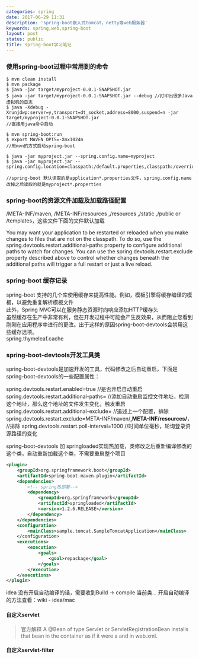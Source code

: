 ```yaml
---
categories: spring
date: 2017-06-29 11:31
description: 'spring-boot嵌入式tomcat，netty等web服务器'
keywords: spring,web,spring-boot
layout: post
status: public
title: spring-boot学习笔记
---
```


### 使用spring-boot过程中常用到的命令  

    $ mvn clean install
    $ mvn package
    $ java -jar target/myproject-0.0.1-SNAPSHOT.jar
    $ java -jar target/myproject-0.0.1-SNAPSHOT.jar --debug //打印出很多Java虚拟机的日志
    $ java -Xdebug -Xrunjdwp:server=y,transport=dt_socket,address=8000,suspend=n -jar target/myproject-0.0.1-SNAPSHOT.jar
    //直接用java命令启动
    
    $ mvn spring-boot:run
    $ export MAVEN_OPTS=-Xmx1024m
    //用mvn的方式启动spring-boot
    
    $ java -jar myproject.jar --spring.config.name=myproject
    $ java -jar myproject.jar --spring.config.location=classpath:/default.properties,classpath:/override.properties
    
    //spring-boot 默认读取的是application*.properties文件，spring.config.name改掉之后读取的就是myproject*.properties
### spring-boot的资源文件加载及加载路径配置  
/META-INF/maven, /META-INF/resources ,/resources ,/static ,/public or /templates，这些文件下面的文件默认加载

You may want your application to be restarted or reloaded when you make changes to files that are not on the classpath. To do so, use the    
spring.devtools.restart.additional-paths property to configure additional paths to watch for changes. You can use the 
spring.devtools.restart.exclude property described above to control whether changes beneath the additional paths will trigger a full restart or just a live reload.  

### spring-boot 缓存记录  
spring-boot 支持的几个库使用缓存来提高性能。例如，模板引擎将缓存编译的模板，以避免重复解析模板文件  
此外，Spring MVC可以在服务静态资源时向响应添加HTTP缓存头  
虽然缓存在生产中非常有利，但在开发过程中可能会产生反效果，从而阻止您看到刚刚在应用程序中进行的更改。出于这样的原因spring-boot-devtools会禁用这些缓存选项。  
spring.thymeleaf.cache

### spring-boot-devtools开发工具类
spring-boot-devtools是加速开发的工具，代码修改之后自动重启，下面是spring-boot-devtools的一些配置属性：

spring.devtools.restart.enabled=true //是否开启自动重启
spring.devtools.restart.additional-paths= //添加自动重启监控文件地址，检测这个地址，那么这个地址的文件发生变化，触发重启
spring.devtools.restart.additional-exclude= //追述上一个配置，排除
spring.devtools.restart.exclude=META-INF/maven/**,META-INF/resources/**， //排除
spring.devtools.restart.poll-interval=1000 //时间单位毫秒，轮询登录资源路径的变化

spring-boot-devtools 加 springloaded实现热加载，类修改之后重新编译修改的这个类，自动重新加载这个类，不需要重启整个项目

```xml
<plugin>
    <groupId>org.springframework.boot</groupId>
    <artifactId>spring-boot-maven-plugin</artifactId>
    <dependencies>
        <!-- spring热部署-->
        <dependency>
            <groupId>org.springframework</groupId>
            <artifactId>springloaded</artifactId>
            <version>1.2.6.RELEASE</version>
        </dependency>
    </dependencies>
    <configuration>
        <mainClass>sample.tomcat.SampleTomcatApplication</mainClass>
    </configuration>
    <executions>
        <execution>
            <goals>
                <goal>repackage</goal>
            </goals>
        </execution>
    </executions>
</plugin>
```

idea 没有开启自动编译的话，需要收到Build -> compile 当前类...
开启自动编译的方法查看：wiki - idea/mac 

#### 自定义servlet

> 官方解释 
> A @Bean of type Servlet or ServletRegistrationBean installs that bean in the container as if it were a <servlet/> and <servlet-mapping/> in web.xml.



#### 自定义servlet-filter

